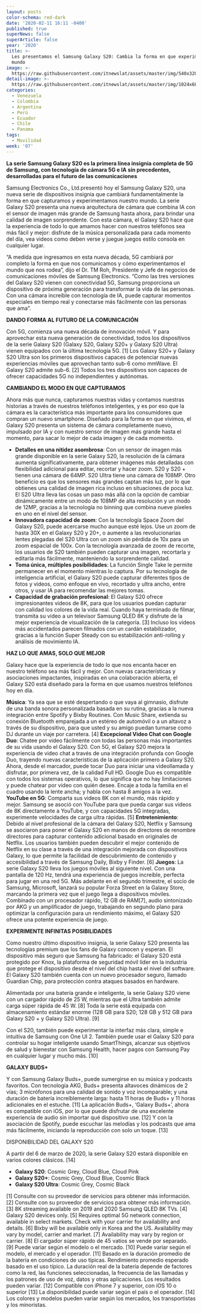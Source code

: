 ```yaml
---
layout: posts
color-schema: red-dark
date: '2020-02-11 16:11 -0400'
published: true
superNews: false
superArticle: false
year: '2020'
title: >-
  Les presentamos el Samsung Galaxy S20: Cambia la forma en que experimentas el
  mundo
image: >-
  https://raw.githubusercontent.com/itnewslat/assets/master/img/540x320/Samsung-S20-p.jpg
detail-image: >-
  https://raw.githubusercontent.com/itnewslat/assets/master/img/1024x680/Samsung-S20-g.jpg
categories:
  - Venezuela
  - Colombia
  - Argentina
  - Perú
  - Ecuador
  - Chile
  - Panama
tags:
  - Movilidad
week: '07'
---
```

**La serie Samsung Galaxy S20 es la primera línea insignia completa de 5G de Samsung, con tecnología de cámara 5G e IA sin precedentes, desarrolladas para el futuro de las comunicaciones**

Samsung Electronics Co., Ltd.presentó hoy el Samsung Galaxy S20, una nueva serie de dispositivos insignia que cambiará fundamentalmente la forma en que capturamos y experimentamos nuestro mundo. La serie Galaxy S20 presenta una nueva arquitectura de cámara que combina IA con el sensor de imagen más grande de Samsung hasta ahora, para brindar una calidad de imagen sorprendente. Con esta cámara, el Galaxy S20 hace que la experiencia de todo lo que amamos hacer con nuestros teléfonos sea más fácil y mejor: disfrute de la música personalizada para cada momento del día, vea videos como deben verse y juegue juegos estilo consola en cualquier lugar.

“A medida que ingresamos en esta nueva década, 5G cambiará por completo la forma en que nos comunicamos y cómo experimentamos el mundo que nos rodea”, dijo el Dr. TM Roh, Presidente y Jefe de negocios de comunicaciones móviles de Samsung Electronics. “Como las tres versiones del Galaxy S20 vienen con conectividad 5G, Samsung proporciona un dispositivo de próxima generación para transformar la vida de las personas. Con una cámara increíble con tecnología de IA, puede capturar momentos especiales en tiempo real y conectarse más fácilmente con las personas que ama”.

**DANDO FORMA AL FUTURO DE LA COMUNICACIÓN**

Con 5G, comienza una nueva década de innovación móvil. Y para aprovechar esta nueva generación de conectividad, todos los dispositivos de la serie Galaxy S20 (Galaxy S20, Galaxy S20+ y Galaxy S20 Ultra) vienen equipados con la última tecnología 5G. [1]  Los Galaxy S20+ y Galaxy S20 Ultra son los primeros dispositivos capaces de potenciar nuevas experiencias móviles que aprovechan tanto sub-6 como mmWave. El Galaxy S20 admite sub-6. [2]  Todos los tres dispositivos son capaces de ofrecer capacidades 5G no independientes y autónomas.

**CAMBIANDO EL MODO EN QUE CAPTURAMOS**

Ahora más que nunca, capturamos nuestras vidas y contamos nuestras historias a través de nuestros teléfonos inteligentes, y es por eso que la cámara es la característica más importante para los consumidores que compran un nuevo smartphone. Diseñado para la forma en que vivimos, el Galaxy S20 presenta un sistema de cámara completamente nuevo, impulsado por IA y con nuestro sensor de imagen más grande hasta el momento, para sacar lo mejor de cada imagen y de cada momento.

- **Detalles en una nitidez asombrosa**: Con un sensor de imagen más grande disponible en la serie Galaxy S20, la resolución de la cámara aumenta significativamente, para obtener imágenes más detalladas con flexibilidad adicional para editar, recortar y hacer zoom. S20 y S20 + tienen una cámara de 64MP. S20 Ultra tiene una cámara de 108MP. Otro beneficio es que los sensores más grandes captan más luz, por lo que obtienes una calidad de imagen rica incluso en situaciones de poca luz. El S20 Ultra lleva las cosas un paso más allá con la opción de cambiar dinámicamente entre un modo de 108MP de alta resolución y un modo de 12MP, gracias a la tecnología no binning que combina nueve píxeles en uno en el nivel del sensor.
- **Innovadora capacidad de zoom**: Con la tecnología Space Zoom del Galaxy S20, puede acercarse mucho aunque esté lejos. Use un zoom de hasta 30X en el Galaxy S20 y 20+, o aumente a las revolucionarias lentes plegadas del S20 Ultra con un zoom sin pérdida de 10x para un zoom espacial de 100x. Con la tecnología avanzada de zoom de recorte, los usuarios de S20 también pueden capturar una imagen, recortarla y editarla más fácilmente, manteniendo la sorprendente calidad.
- **Toma única, múltiples posibilidades**: La función Single Take le permite permanecer en el momento mientras lo captura. Por su tecnología de inteligencia artificial, el Galaxy S20 puede capturar diferentes tipos de fotos y videos, como enfoque en vivo, recortado y ultra ancho, entre otros, y usar IA para recomendar las mejores tomas.
- **Capacidad de grabación profesional**: El Galaxy S20 ofrece impresionantes videos de 8K, para que los usuarios puedan capturar con calidad los colores de la vida real. Cuando haya terminado de filmar, transmita su video a un televisor Samsung QLED 8K y disfrute de la mejor experiencia de visualización de la categoría. [3] Incluso los videos más accidentados parecen filmados con un cardán estabilizador, gracias a la función Super Steady con su estabilización anti-rolling y análisis de movimiento IA.
 
**HAZ LO QUE AMAS, SOLO QUE MEJOR**

Galaxy hace que la experiencia de todo lo que nos encanta hacer en nuestro teléfono sea más fácil y mejor. Con nuevas características y asociaciones impactantes, inspiradas en una colaboración abierta, el Galaxy S20 está diseñado para la forma en que usamos nuestros teléfonos hoy en día.

**Música**: Ya sea que se esté despertando o que vaya al gimnasio, disfrute de una banda sonora personalizada basada en su rutina, gracias a la nueva integración entre Spotify y Bixby Routines. Con Music Share, extienda su conexión Bluetooth emparejada a un estéreo de automóvil o a un altavoz a través de su dispositivo, para que usted y su amigo puedan turnarse como DJ durante un viaje por carretera. [4]
**Excepcional Video Chat con Google Duo**: Chatee por video fácilmente con todas las personas más importantes de su vida usando el Galaxy S20. Con 5G, el Galaxy S20 mejora la experiencia de video chat a través de una integración profunda con Google Duo, trayendo nuevas características de la aplicación primero a Galaxy S20. Ahora, desde el marcador, puede tocar Duo para iniciar una videollamada y disfrutar, por primera vez, de la calidad Full HD. Google Duo es compatible con todos los sistemas operativos, lo que significa que no hay limitaciones y puede chatear por video con quién desee. Encaje a toda la familia en el cuadro usando la lente ancha; y habla con hasta 8 amigos a la vez.
**YouTube en 5G**: Comparta sus videos 8K con el mundo, más rápido y mejor. Samsung se asoció con YouTube para que pueda cargar sus videos de 8K directamente a YouTube, y con capacidades 5G integradas, experimente velocidades de carga ultra rápidas. [5]
**Entretenimiento**: Debido al nivel profesional de la cámara del Galaxy S20, Netflix y Samsung se asociaron para poner el Galaxy S20 en manos de directores de renombre directores para capturar contenido adicional basado en originales de Netflix. Los usuarios también pueden descubrir el mejor contenido de Netflix en su clase a través de una integración mejorada con dispositivos Galaxy, lo que permite la facilidad de descubrimiento de contenido y accesibilidad a través de Samsung Daily, Bixby y Finder. [6]
**Juegos**: La serie Galaxy S20 lleva los juegos móviles al siguiente nivel. Con una pantalla de 120 Hz, tendrá una experiencia de juegos increíble, perfecta para jugar en una red 5G. Más adelante en el segundo trimestre, el socio de Samsung, Microsoft, lanzará su popular Forza Street en la Galaxy Store, marcando la primera vez que el juego llega a dispositivos móviles. Combinado con un procesador rápido, 12 GB de RAM[7], audio sintonizado por AKG y un amplificador de juego, trabajando en segundo plano para optimizar la configuración para un rendimiento máximo, el Galaxy S20 ofrece una potente experiencia de juego.

**EXPERIMENTE INFINITAS POSIBILIDADES**

Como nuestro último dispositivo insignia, la serie Galaxy S20 presenta las tecnologías premium que los fans de Galaxy conocen y esperan. El dispositivo más seguro que Samsung ha fabricado: el Galaxy S20 está protegido por Knox, la plataforma de seguridad móvil líder en la industria que protege el dispositivo desde el nivel del chip hasta el nivel del software. El Galaxy S20 también cuenta con un nuevo procesador seguro, llamado Guardian Chip, para protección contra ataques basados en hardware.

Alimentada por una batería grande e inteligente, la serie Galaxy S20 viene con un cargador rápido de 25 W, mientras que el Ultra también admite carga súper rápida de 45 W. [8]  Toda la serie está equipada con almacenamiento estándar enorme (128 GB para S20; 128 GB y 512 GB para Galaxy S20 + y Galaxy S20 Ultra). [9]

Con el S20, también puede experimentar la interfaz más clara, simple e intuitiva de Samsung con One UI 2. También puede usar el Galaxy S20 para controlar su hogar inteligente usando SmartThings, alcanzar sus objetivos de salud y bienestar con Samsung Health, hacer pagos con Samsung Pay en cualquier lugar y mucho más. [10]

**GALAXY BUDS+**

Y con Samsung Galaxy Buds+, puede sumergirse en su música y podcasts favoritos. Con tecnología AKG, Buds+ presenta altavoces dinámicos de 2 vías; 3 micrófonos para una calidad de sonido y voz incomparable; y una duración de batería increíblemente larga: hasta 11 horas de Buds+ y 11 horas adicionales en el estuche. [11]  La aplicación Buds+, ‘Galaxy Buds+’, ahora es compatible con iOS, por lo que puede disfrutar de una excelente experiencia de audio sin importar qué dispositivo use. [12]  Y con la asociación de Spotify, puede escuchar las melodías y los podcasts que ama más fácilmente, iniciando la reproducción con solo un toque. [13]


DISPONIBILIDAD DEL GALAXY S20

A partir del 6 de marzo de 2020, la serie Galaxy S20 estará disponible en varios colores clásicos. [14]

- **Galaxy S20**: Cosmic Grey, Cloud Blue, Cloud Pink
- **Galaxy S20+**: Cosmic Grey, Cloud Blue, Cosmic Black
- **Galaxy S20 Ultra**: Cosmic Grey, Cosmic Black

[1] Consulte con su proveedor de servicios para obtener más información.
[2] Consulte con su proveedor de servicios para obtener más información.
[3] 8K streaming available on 2019 and 2020 Samsung QLED 8K TVs.
[4] Galaxy S20 devices only.
[5] Requires optimal 5G network connection, available in select markets. Check with your carrier for availability and details.
[6] Bixby will be available only in Korea and the US. Availability may vary by model, carrier and market.
[7] Availability may vary by region or carrier.
[8] El cargador súper rápido de 45 vatios se vende por separado.
[9] Puede variar según el modelo o el mercado.
[10] Puede variar según el modelo, el mercado y el operador.
[11] Basado en la duración promedio de la batería en condiciones de uso típicas. Rendimiento promedio esperado basado en el uso típico. La duración real de la batería depende de factores como la red, las funciones seleccionadas, la frecuencia de las llamadas y los patrones de uso de voz, datos y otras aplicaciones. Los resultados pueden variar.
[12] Compatible con iPhone 7 y superior, con iOS 10 o superior
[13] La disponibilidad puede variar según el país o el operador.
[14] Los colores y modelos pueden variar según los mercados, los transportistas y los minoristas.